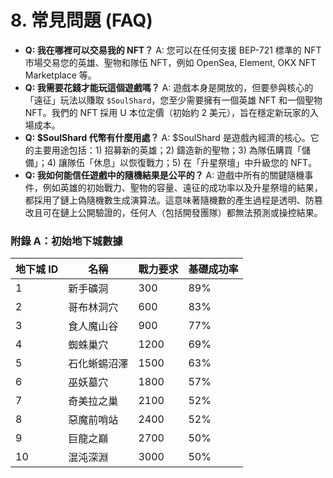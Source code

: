 # 8. 常見問題 (FAQ)

* **Q: 我在哪裡可以交易我的 NFT？** A: 您可以在任何支援 BEP-721 標準的 NFT 市場交易您的英雄、聖物和隊伍 NFT，例如 OpenSea, Element, OKX NFT Marketplace 等。
* **Q: 我需要花錢才能玩這個遊戲嗎？** A: 遊戲本身是開放的，但要參與核心的「遠征」玩法以賺取 `$SoulShard`，您至少需要擁有一個英雄 NFT 和一個聖物 NFT。我們的 NFT 採用 U 本位定價（初始約 2 美元），旨在穩定新玩家的入場成本。
* **Q: $SoulShard 代幣有什麼用處？** A: $SoulShard 是遊戲內經濟的核心。它的主要用途包括：1) 招募新的英雄；2) 鑄造新的聖物；3) 為隊伍購買「儲備」；4) 讓隊伍「休息」以恢復戰力；5) 在「升星祭壇」中升級您的 NFT。
* **Q: 我如何能信任遊戲中的隨機結果是公平的？** A: 遊戲中所有的關鍵隨機事件，例如英雄的初始戰力、聖物的容量、遠征的成功率以及升星祭壇的結果，都採用了鏈上偽隨機數生成演算法。這意味著隨機數的產生過程是透明、防篡改且可在鏈上公開驗證的，任何人（包括開發團隊）都無法預測或操控結果。

### 附錄 A：初始地下城數據

| 地下城 ID | 名稱     | 戰力要求 | 基礎成功率 |
| ------ | ------ | ---- | ----- |
| 1      | 新手礦洞   | 300  | 89%   |
| 2      | 哥布林洞穴  | 600  | 83%   |
| 3      | 食人魔山谷  | 900  | 77%   |
| 4      | 蜘蛛巢穴   | 1200 | 69%   |
| 5      | 石化蜥蜴沼澤 | 1500 | 63%   |
| 6      | 巫妖墓穴   | 1800 | 57%   |
| 7      | 奇美拉之巢  | 2100 | 52%   |
| 8      | 惡魔前哨站  | 2400 | 52%   |
| 9      | 巨龍之巔   | 2700 | 50%   |
| 10     | 混沌深淵   | 3000 | 50%   |
